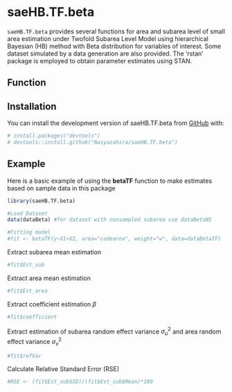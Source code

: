 
<!-- README.md is generated from README.Rmd. Please edit that file -->

# saeHB.TF.beta

<!-- badges: start -->
<!-- badges: end -->

`saeHB.TF.beta` provides several functions for area and subarea level of
small area estimation under Twofold Subarea Level Model using
hierarchical Bayesian (HB) method with Beta distribution for variables
of interest. Some dataset simulated by a data generation are also
provided. The ‘rstan’ package is employed to obtain parameter estimates
using STAN.

## Function

## Installation

You can install the development version of saeHB.TF.beta from
[GitHub](https://github.com/) with:

``` r
# install.packages("devtools")
# devtools::install.github("Nasyazahira/saeHB.TF.beta")
```

## Example

Here is a basic example of using the **betaTF** function to make
estimates based on sample data in this package

``` r
library(saeHB.TF.beta)

#Load Dataset
data(dataBeta) #for dataset with nonsampled subarea use dataBetaNS

#Fitting model
#fit <- betaTF(y~X1+X2, area="codearea", weight="w", data=dataBetaTF)
```

Extract subarea mean estimation

``` r
#fit$Est_sub
```

Extract area mean estimation

``` r
#fit$Est_area
```

Extract coefficient estimation $\beta$

``` r
#fit$coefficient
```

Extract estimation of subarea random effect variance $\sigma^2_u$ and
area random effect variance $\sigma^2_v$

``` r
#fit$refVar
```

Calculate Relative Standard Error (RSE)

``` r
#RSE <- (fit$Est_sub$SD)/(fit$Est_sub$Mean)*100
```
